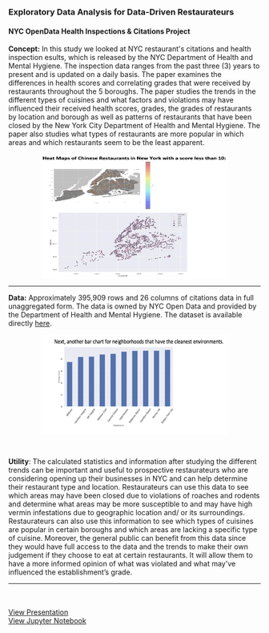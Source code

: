 ### Exploratory Data Analysis for Data-Driven Restaurateurs
#### NYC OpenData Health Inspections & Citations Project

**Concept:** In this study we looked at NYC restaurant's citations and health inspection esults, which is released by the NYC Department of Health and Mental Hygiene. The inspection data ranges from the past three (3) years to present and is updated on a daily basis. The paper examines the differences in health scores and correlating grades that were received by restaurants throughout the 5 boroughs. 
  The paper studies the trends in the different types of cuisines and what factors and violations may have influenced their received health scores, grades, the grades of restaurants by location and borough as well as patterns of restaurants that have been closed by the New York City Department of Health and Mental Hygiene. The paper also studies what types of restaurants are more popular in which areas and which restaurants seem to be the least apparent.

<p align="center">
<img align="center" src="images/nychealthinspectiondata1.png?raw=true" height="250" width="375"/>
  </p>

---

**Data:** Approximately 395,909 rows and 26 columns of citations data in full unaggregated form. The data is owned by NYC Open Data and provided by the Department of Health and Mental Hygiene. The dataset is available directly [here](https://data.cityofnewyork.us/Health/DOHMH-New-York-City-Restaurant-Inspection-Results/43nn-pn8j/data).

<p align="center">
<img align="center" src="images/nychealthinspectiondata2.png?raw=true" height="200" width="375"/>
  </p>
<br>

**Utility**: The calculated statistics and information after studying the different trends can be important and useful to prospective restaurateurs who are considering opening up their businesses in NYC and can help determine their restaurant type and location. Restaurateurs can use this data to see which areas may have been closed due to violations of roaches and rodents and determine what areas may be more susceptible to and may have high vermin infestations due to geographic location and/ or its surroundings. 
  Restaurateurs can also use this information to see which types of cuisines are popular in certain boroughs and which areas are lacking a specific type of cuisine. Moreover, the general public can benefit from this data since they would have full access to the data and the trends to make their own judgement if they choose to eat at certain restaurants. It will allow them to have a more informed opinion of what was violated and what may've influenced the establishment’s grade.
<br>


---

<br><br>
[View Presentation](https://github.com/zenjen-devs/zenjen-devs.github.io/blob/master/pdfs/NYCHealthInspectionsProject.pdf)
<br>
[View Jupyter Notebook](https://github.com/jenarriaz/predictive-analytics-in-python/blob/master/NYCHealthInspections.ipynb)
